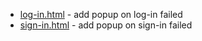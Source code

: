 + [log-in.html](log-in.html) - add popup on log-in failed
+ [sign-in.html](sign-in.html) - add popup on sign-in failed